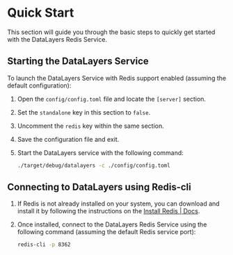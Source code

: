 # Quick Start

This section will guide you through the basic steps to quickly get started with the DataLayers Redis Service.

## Starting the DataLayers Service

To launch the DataLayers Service with Redis support enabled (assuming the default configuration):

1. Open the `config/config.toml` file and locate the `[server]` section.
2. Set the `standalone` key in this section to `false`.
3. Uncomment the `redis` key within the same section.
4. Save the configuration file and exit.
5. Start the DataLayers service with the following command:

    ```bash
    ./target/debug/datalayers -c ./config/config.toml
    ```

## Connecting to DataLayers using Redis-cli

1. If Redis is not already installed on your system, you can download and install it by following the instructions on the [Install Redis | Docs](https://redis.io/docs/latest/operate/oss_and_stack/install/install-redis/).
2. Once installed, connect to the DataLayers Redis Service using the following command (assuming the default Redis service port):

    ```bash
    redis-cli -p 8362
    ```